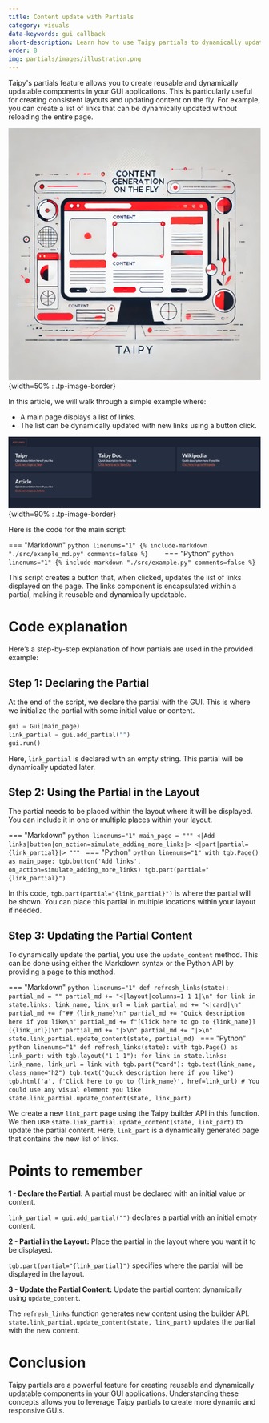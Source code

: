 ```yaml
---
title: Content update with Partials 
category: visuals
data-keywords: gui callback
short-description: Learn how to use Taipy partials to dynamically update and reuse components in your Taipy application.
order: 8
img: partials/images/illustration.png
---
```


Taipy's partials feature allows you to create reusable and dynamically updatable 
components in your GUI applications. This is particularly useful for creating consistent 
layouts and updating content on the fly. For example, you can create a list of links that 
can be dynamically updated without reloading the entire page.

![Partials Example](images/illustration.png){width=50% : .tp-image-border}

In this article, we will walk through a simple example where:

- A main page displays a list of links.
- The list can be dynamically updated with new links using a button click.

![Partials Example](images/partials_dashboard.png){width=90% : .tp-image-border}

Here is the code for the main script:

=== "Markdown"
    ```python linenums="1"
    {%
    include-markdown "./src/example_md.py"
    comments=false
    %}    ``` 
=== "Python"
    ```python linenums="1"
    {%
    include-markdown "./src/example.py"
    comments=false
    %}
    ``` 


This script creates a button that, when clicked, updates the list of links displayed on 
the page. The links component is encapsulated within a partial, making it reusable and 
dynamically updatable.

# Code explanation

Here’s a step-by-step explanation of how partials are used in the provided example:

## Step 1: Declaring the Partial

At the end of the script, we declare the partial with the GUI. This is where we 
initialize the partial with some initial value or content. 

```python
gui = Gui(main_page)
link_partial = gui.add_partial("")
gui.run()
```

Here, `link_partial` is declared with an empty string. This partial will be dynamically 
updated later.

## Step 2: Using the Partial in the Layout

The partial needs to be placed within the layout where it will be displayed. You can 
include it in one or multiple places within your layout.

=== "Markdown"
    ```python linenums="1"
    main_page = """
    <|Add links|button|on_action=simulate_adding_more_links|>
    <|part|partial={link_partial}|>
    """
    ``` 
=== "Python"
    ```python linenums="1"
    with tgb.Page() as main_page:
        tgb.button('Add links', on_action=simulate_adding_more_links)
        tgb.part(partial="{link_partial}")
    ``` 


In this code, `tgb.part(partial="{link_partial}")` is where the partial will be shown. 
You can place this partial in multiple locations within your layout if needed.

## Step 3: Updating the Partial Content

To dynamically update the partial, you use the `update_content` method. This can be done 
using either the Markdown syntax or the Python API by providing a page to this method.

=== "Markdown"
    ```python linenums="1"
    def refresh_links(state):
        partial_md = ""
        partial_md += "<|layout|columns=1 1 1|\n"
        for link in state.links:
            link_name, link_url = link
            partial_md += "<|card|\n"
            partial_md += f"## {link_name}\n"
            partial_md += "Quick description here if you like\n"
            partial_md += f"[Click here to go to {link_name}]({link_url})\n"
            partial_md += "|>\n"
        partial_md += "|>\n"
        state.link_partial.update_content(state, partial_md)
    ``` 
=== "Python"
    ```python linenums="1"
    def refresh_links(state):
        with tgb.Page() as link_part:
            with tgb.layout("1 1 1"):
                for link in state.links:
                    link_name, link_url = link
                    with tgb.part("card"):
                        tgb.text(link_name, class_name="h2")
                        tgb.text('Quick description here if you like')
                        tgb.html('a', f'Click here to go to {link_name}', href=link_url)
                        # You could use any visual element you like
        state.link_partial.update_content(state, link_part)
    ``` 

We create a new `link_part` page using the Taipy builder API in this function. We then 
use `state.link_partial.update_content(state, link_part)` to update the partial content. 
Here, `link_part` is a dynamically generated page that contains the new list of links.

# Points to remember

**1 - Declare the Partial:** A partial must be declared with an initial value or content.

`link_partial = gui.add_partial("")` declares a partial with an initial empty content.

**2 - Partial in the Layout:** Place the partial in the layout where you want it to be displayed.

`tgb.part(partial="{link_partial}")` specifies where the partial will be displayed in the 
layout.

**3 - Update the Partial Content:** Update the partial content dynamically using 
`update_content`.

The `refresh_links` function generates new content using the builder API. 
`state.link_partial.update_content(state, link_part)` updates the partial with the new 
content.

# Conclusion

Taipy partials are a powerful feature for creating reusable and dynamically updatable 
components in your GUI applications. Understanding these concepts allows you to leverage 
Taipy partials to create more dynamic and responsive GUIs.
